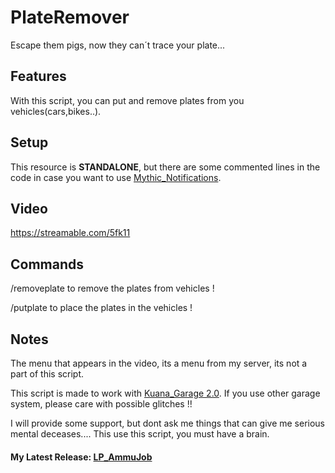 # PlateRemover

Escape them pigs, now they can´t trace your plate...

## Features

With this script, you can put and remove plates from you vehicles(cars,bikes..).

## Setup

This resource is **STANDALONE**, but there are some commented lines in the code in case you want to use [Mythic_Notifications](https://forum.fivem.net/t/dev-resource-mythic-notifications/587071).

## Video

https://streamable.com/5fk11

## Commands

/removeplate to remove the plates from vehicles !


/putplate to place the plates in the vehicles !

## Notes

The menu that appears in the video, its a menu from my server, its not a part of this script.

This script is made to work with [Kuana_Garage 2.0](https://forum.fivem.net/t/new-release-esx-kuana-garage-2-0-need-esx-vehicleshop/273862). If you use other garage system, please care with possible glitches !!

I will provide some support, but dont ask me things that can give me serious mental deceases.... 
This use this script, you must have a brain.


#### My Latest Release: [LP_AmmuJob](https://forum.fivem.net/t/release-lp-ammujob-system-with-weapon-pieces/652974)
